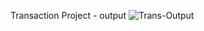 Transaction Project - output
![Trans-Output](https://github.com/user-attachments/assets/a8cc39e0-9081-4fdd-90a6-c723d3736f2a)
